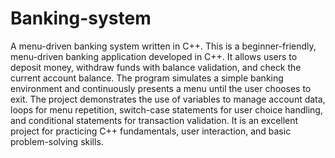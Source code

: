 # Banking-system
A menu-driven banking system written in C++.
This is a beginner-friendly, menu-driven banking application developed in C++. It allows users to deposit money, withdraw funds with balance validation, and check the current account balance. The program simulates a simple banking environment and continuously presents a menu until the user chooses to exit.
The project demonstrates the use of variables to manage account data, loops for menu repetition, switch-case statements for user choice handling, and conditional statements for transaction validation.
It is an excellent project for practicing C++ fundamentals, user interaction, and basic problem-solving skills.
